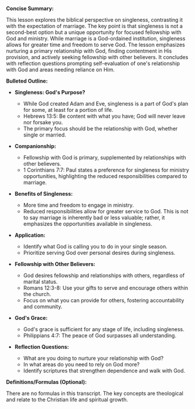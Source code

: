 **Concise Summary:**

This lesson explores the biblical perspective on singleness, contrasting it with the expectation of marriage.  The key point is that singleness is not a second-best option but a unique opportunity for focused fellowship with God and ministry. While marriage is a God-ordained institution, singleness allows for greater time and freedom to serve God. The lesson emphasizes nurturing a primary relationship with God, finding contentment in His provision, and actively seeking fellowship with other believers.  It concludes with reflection questions prompting self-evaluation of one's relationship with God and areas needing reliance on Him.

**Bulleted Outline:**

* **Singleness: God's Purpose?**
    * While God created Adam and Eve, singleness is a part of God's plan for some, at least for a portion of life.
    * Hebrews 13:5: Be content with what you have; God will never leave nor forsake you.
    * The primary focus should be the relationship with God, whether single or married.

* **Companionship:**
    * Fellowship with God is primary, supplemented by relationships with other believers.
    * 1 Corinthians 7:7:  Paul states a preference for singleness for ministry opportunities, highlighting the reduced responsibilities compared to marriage.

* **Benefits of Singleness:**
    * More time and freedom to engage in ministry.
    * Reduced responsibilities allow for greater service to God.  This is not to say marriage is inherently bad or less valuable; rather, it emphasizes the opportunities available in singleness.

* **Application:**
    * Identify what God is calling you to do in your single season.
    * Prioritize serving God over personal desires during singleness.

* **Fellowship with Other Believers:**
    * God desires fellowship and relationships with others, regardless of marital status.
    * Romans 12:3-8: Use your gifts to serve and encourage others within the church.
    * Focus on what you can provide for others, fostering accountability and community.

* **God's Grace:**
    * God's grace is sufficient for any stage of life, including singleness.
    * Philippians 4:7:  The peace of God surpasses all understanding.

* **Reflection Questions:**
    * What are you doing to nurture your relationship with God?
    * In what areas do you need to rely on God more?
    * Identify scriptures that strengthen dependence and walk with God.


**Definitions/Formulas (Optional):**

There are no formulas in this transcript.  The key concepts are theological and relate to the Christian life and spiritual growth.
